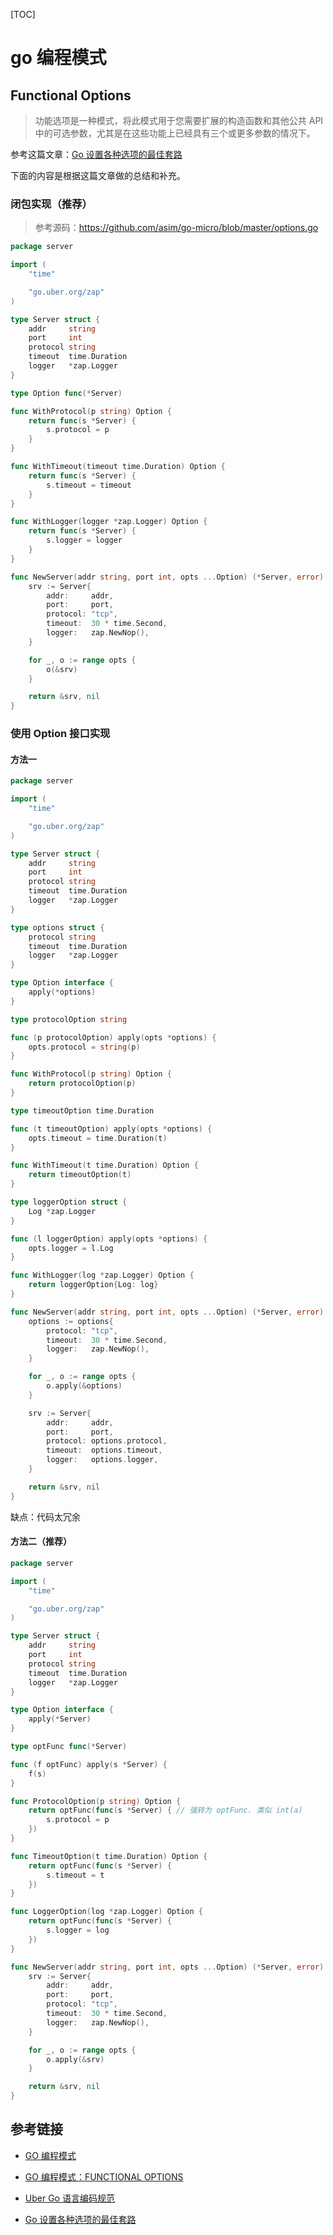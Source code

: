 [TOC]

# go 编程模式

## Functional Options

>功能选项是一种模式，将此模式用于您需要扩展的构造函数和其他公共 API 中的可选参数，尤其是在这些功能上已经具有三个或更多参数的情况下。

参考这篇文章：[Go 设置各种选项的最佳套路](https://segmentfault.com/a/1190000024506839)

下面的内容是根据这篇文章做的总结和补充。

### 闭包实现（推荐）

> 参考源码：https://github.com/asim/go-micro/blob/master/options.go

```go
package server

import (
	"time"

	"go.uber.org/zap"
)

type Server struct {
	addr     string
	port     int
	protocol string
	timeout  time.Duration
	logger   *zap.Logger
}

type Option func(*Server)

func WithProtocol(p string) Option {
	return func(s *Server) {
		s.protocol = p
	}
}

func WithTimeout(timeout time.Duration) Option {
	return func(s *Server) {
		s.timeout = timeout
	}
}

func WithLogger(logger *zap.Logger) Option {
	return func(s *Server) {
		s.logger = logger
	}
}

func NewServer(addr string, port int, opts ...Option) (*Server, error) {
	srv := Server{
		addr:     addr,
		port:     port,
		protocol: "tcp",
		timeout:  30 * time.Second,
		logger:   zap.NewNop(),
	}

	for _, o := range opts {
		o(&srv)
	}

	return &srv, nil
}
```

### 使用 Option 接口实现

#### 方法一

```go
package server

import (
	"time"

	"go.uber.org/zap"
)

type Server struct {
	addr     string
	port     int
	protocol string
	timeout  time.Duration
	logger   *zap.Logger
}

type options struct {
	protocol string
	timeout  time.Duration
	logger   *zap.Logger
}

type Option interface {
	apply(*options)
}

type protocolOption string

func (p protocolOption) apply(opts *options) {
	opts.protocol = string(p)
}

func WithProtocol(p string) Option {
	return protocolOption(p)
}

type timeoutOption time.Duration

func (t timeoutOption) apply(opts *options) {
	opts.timeout = time.Duration(t)
}

func WithTimeout(t time.Duration) Option {
	return timeoutOption(t)
}

type loggerOption struct {
	Log *zap.Logger
}

func (l loggerOption) apply(opts *options) {
	opts.logger = l.Log
}

func WithLogger(log *zap.Logger) Option {
	return loggerOption{Log: log}
}

func NewServer(addr string, port int, opts ...Option) (*Server, error) {
	options := options{
		protocol: "tcp",
		timeout:  30 * time.Second,
		logger:   zap.NewNop(),
	}

	for _, o := range opts {
		o.apply(&options)
	}

	srv := Server{
		addr:     addr,
		port:     port,
		protocol: options.protocol,
		timeout:  options.timeout,
		logger:   options.logger,
	}

	return &srv, nil
}
```

缺点：代码太冗余

#### 方法二（推荐）

```go
package server

import (
	"time"

	"go.uber.org/zap"
)

type Server struct {
	addr     string
	port     int
	protocol string
	timeout  time.Duration
	logger   *zap.Logger
}

type Option interface {
	apply(*Server)
}

type optFunc func(*Server)

func (f optFunc) apply(s *Server) {
	f(s)
}

func ProtocolOption(p string) Option {
	return optFunc(func(s *Server) { // 强转为 optFunc. 类似 int(a)
		s.protocol = p
	})
}

func TimeoutOption(t time.Duration) Option {
	return optFunc(func(s *Server) {
		s.timeout = t
	})
}

func LoggerOption(log *zap.Logger) Option {
	return optFunc(func(s *Server) {
		s.logger = log
	})
}

func NewServer(addr string, port int, opts ...Option) (*Server, error) {
	srv := Server{
		addr:     addr,
		port:     port,
		protocol: "tcp",
		timeout:  30 * time.Second,
		logger:   zap.NewNop(),
	}

	for _, o := range opts {
		o.apply(&srv)
	}

	return &srv, nil
}
```

## 参考链接

- [GO 编程模式](https://coolshell.cn/articles/series/go%e7%bc%96%e7%a8%8b%e6%a8%a1%e5%bc%8f)

- [GO 编程模式：FUNCTIONAL OPTIONS](https://coolshell.cn/articles/21146.html)
- [Uber Go 语言编码规范](https://github.com/xxjwxc/uber_go_guide_cn#%E5%8A%9F%E8%83%BD%E9%80%89%E9%A1%B9)
- [Go 设置各种选项的最佳套路](https://segmentfault.com/a/1190000024506839)